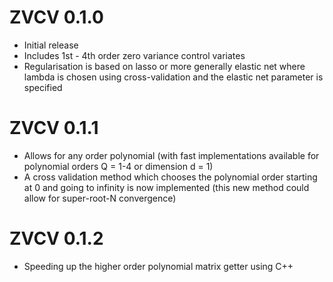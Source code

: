 # ZVCV 0.1.0

* Initial release
* Includes 1st - 4th order zero variance control variates
* Regularisation is based on lasso or more generally elastic net where lambda is chosen using cross-validation and the elastic net parameter is specified

# ZVCV 0.1.1

* Allows for any order polynomial (with fast implementations available for polynomial orders Q = 1-4 or dimension d = 1)
* A cross validation method which chooses the polynomial order starting at 0 and going to infinity is now implemented (this new method could allow for super-root-N convergence)

# ZVCV 0.1.2

* Speeding up the higher order polynomial matrix getter using C++

